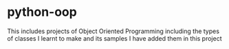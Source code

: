 # python-oop
This includes projects of Object Oriented Programming including the types of classes I learnt to make and its samples I have added them in this project
